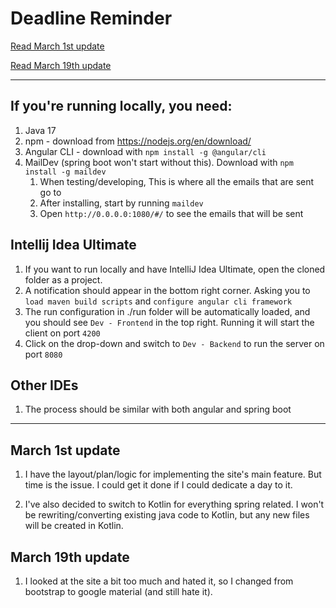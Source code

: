 # Deadline Reminder

[Read March 1st update](#march-1st-update)

[Read March 19th update](#march-19th-update)

----

## If you're running locally, you need:

1. Java 17
2. npm - download from https://nodejs.org/en/download/
3. Angular CLI - download with `npm install -g @angular/cli`
4. MailDev (spring boot won't start without this). Download with `npm install -g maildev`
    1. When testing/developing, This is where all the emails that are sent go to
    2. After installing, start by running `maildev`
    3. Open `http://0.0.0.0:1080/#/` to see the emails that will be sent

## Intellij Idea Ultimate

1. If you want to run locally and have IntelliJ Idea Ultimate, open the cloned folder
   as a project.
2. A notification should appear in the bottom right corner. Asking you to
   `load maven build scripts` and  `configure angular cli framework`
3. The run configuration in ./run folder will be automatically loaded, and you should see
   `Dev - Frontend` in the top right. Running it will start the client on port `4200`
4. Click on the drop-down and switch to `Dev - Backend` to run the server on port `8080`

## Other IDEs

1. The process should be similar with both angular and spring boot

----

## March 1st update

1. I have the layout/plan/logic for implementing the site's main feature. But time is the issue. I could get it
   done if I could dedicate a day to it.

2. I've also decided to switch to Kotlin for everything spring related. I won't be rewriting/converting existing java code to Kotlin, but any new
   files will be created in Kotlin.

## March 19th update

1. I looked at the site a bit too much and hated it, so I changed from bootstrap to
   google material (and still hate it).